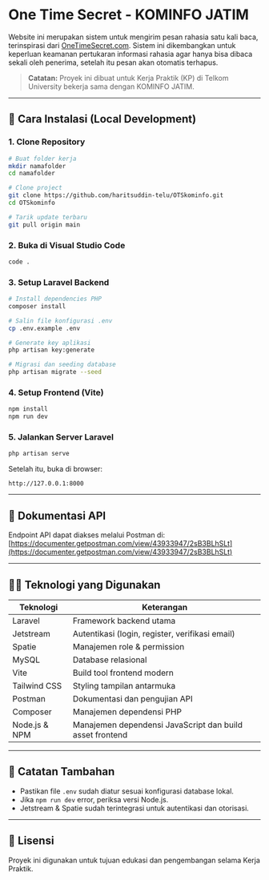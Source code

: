 # One Time Secret - KOMINFO JATIM

Website ini merupakan sistem untuk mengirim pesan rahasia satu kali baca, terinspirasi dari [OneTimeSecret.com](https://onetimesecret.com). Sistem ini dikembangkan untuk keperluan keamanan pertukaran informasi rahasia agar hanya bisa dibaca sekali oleh penerima, setelah itu pesan akan otomatis terhapus.

> **Catatan:** Proyek ini dibuat untuk Kerja Praktik (KP) di Telkom University bekerja sama dengan KOMINFO JATIM.

---

## 🔧 Cara Instalasi (Local Development)

### 1. Clone Repository

```bash
# Buat folder kerja
mkdir namafolder
cd namafolder

# Clone project
git clone https://github.com/haritsuddin-telu/OTSkominfo.git
cd OTSkominfo

# Tarik update terbaru
git pull origin main
```

### 2. Buka di Visual Studio Code
```bash
code .
```

### 3. Setup Laravel Backend
```bash
# Install dependencies PHP
composer install

# Salin file konfigurasi .env
cp .env.example .env

# Generate key aplikasi
php artisan key:generate

# Migrasi dan seeding database
php artisan migrate --seed
```

### 4. Setup Frontend (Vite)
```bash
npm install
npm run dev
```

### 5. Jalankan Server Laravel
```bash
php artisan serve
```

Setelah itu, buka di browser:
```
http://127.0.0.1:8000
```

---

## 🧪 Dokumentasi API
Endpoint API dapat diakses melalui Postman di:  
[https://documenter.getpostman.com/view/43933947/2sB3BLhSLt](https://documenter.getpostman.com/view/43933947/2sB3BLhSLt)

---

## 👨‍💻 Teknologi yang Digunakan

| Teknologi      | Keterangan |
|----------------|------------|
| Laravel        | Framework backend utama |
| Jetstream      | Autentikasi (login, register, verifikasi email) |
| Spatie         | Manajemen role & permission |
| MySQL          | Database relasional |
| Vite           | Build tool frontend modern |
| Tailwind CSS   | Styling tampilan antarmuka |
| Postman        | Dokumentasi dan pengujian API |
| Composer       | Manajemen dependensi PHP |
| Node.js & NPM  | Manajemen dependensi JavaScript dan build asset frontend |

---

## 📌 Catatan Tambahan
- Pastikan file `.env` sudah diatur sesuai konfigurasi database lokal.
- Jika `npm run dev` error, periksa versi Node.js.
- Jetstream & Spatie sudah terintegrasi untuk autentikasi dan otorisasi.

---

## 📄 Lisensi
Proyek ini digunakan untuk tujuan edukasi dan pengembangan selama Kerja Praktik.